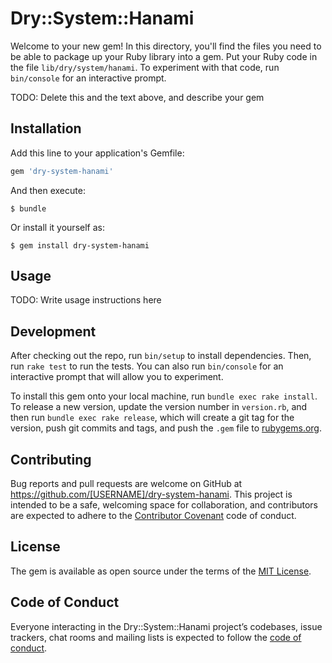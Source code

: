 # Dry::System::Hanami

Welcome to your new gem! In this directory, you'll find the files you need to be able to package up your Ruby library into a gem. Put your Ruby code in the file `lib/dry/system/hanami`. To experiment with that code, run `bin/console` for an interactive prompt.

TODO: Delete this and the text above, and describe your gem

## Installation

Add this line to your application's Gemfile:

```ruby
gem 'dry-system-hanami'
```

And then execute:

    $ bundle

Or install it yourself as:

    $ gem install dry-system-hanami

## Usage

TODO: Write usage instructions here

## Development

After checking out the repo, run `bin/setup` to install dependencies. Then, run `rake test` to run the tests. You can also run `bin/console` for an interactive prompt that will allow you to experiment.

To install this gem onto your local machine, run `bundle exec rake install`. To release a new version, update the version number in `version.rb`, and then run `bundle exec rake release`, which will create a git tag for the version, push git commits and tags, and push the `.gem` file to [rubygems.org](https://rubygems.org).

## Contributing

Bug reports and pull requests are welcome on GitHub at https://github.com/[USERNAME]/dry-system-hanami. This project is intended to be a safe, welcoming space for collaboration, and contributors are expected to adhere to the [Contributor Covenant](http://contributor-covenant.org) code of conduct.

## License

The gem is available as open source under the terms of the [MIT License](http://opensource.org/licenses/MIT).

## Code of Conduct

Everyone interacting in the Dry::System::Hanami project’s codebases, issue trackers, chat rooms and mailing lists is expected to follow the [code of conduct](https://github.com/[USERNAME]/dry-system-hanami/blob/master/CODE_OF_CONDUCT.md).

